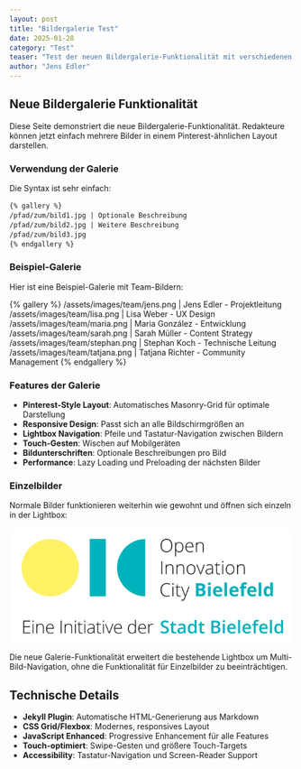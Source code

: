 ```yaml
---
layout: post
title: "Bildergalerie Test"
date: 2025-01-28
category: "Test"
teaser: "Test der neuen Bildergalerie-Funktionalität mit verschiedenen Bildformaten und Layouts."
author: "Jens Edler"
---
```


## Neue Bildergalerie Funktionalität

Diese Seite demonstriert die neue Bildergalerie-Funktionalität. Redakteure können jetzt einfach mehrere Bilder in einem Pinterest-ähnlichen Layout darstellen.

### Verwendung der Galerie

Die Syntax ist sehr einfach:

```markdown
{% gallery %}
/pfad/zum/bild1.jpg | Optionale Beschreibung
/pfad/zum/bild2.jpg | Weitere Beschreibung  
/pfad/zum/bild3.jpg
{% endgallery %}
```

### Beispiel-Galerie

Hier ist eine Beispiel-Galerie mit Team-Bildern:

{% gallery %}
/assets/images/team/jens.png | Jens Edler - Projektleitung
/assets/images/team/lisa.png | Lisa Weber - UX Design
/assets/images/team/maria.png | Maria González - Entwicklung
/assets/images/team/sarah.png | Sarah Müller - Content Strategy
/assets/images/team/stephan.png | Stephan Koch - Technische Leitung
/assets/images/team/tatjana.png | Tatjana Richter - Community Management
{% endgallery %}

### Features der Galerie

- **Pinterest-Style Layout**: Automatisches Masonry-Grid für optimale Darstellung
- **Responsive Design**: Passt sich an alle Bildschirmgrößen an
- **Lightbox Navigation**: Pfeile und Tastatur-Navigation zwischen Bildern  
- **Touch-Gesten**: Wischen auf Mobilgeräten
- **Bildunterschriften**: Optionale Beschreibungen pro Bild
- **Performance**: Lazy Loading und Preloading der nächsten Bilder

### Einzelbilder

Normale Bilder funktionieren weiterhin wie gewohnt und öffnen sich einzeln in der Lightbox:

![Logo](/assets/images/logo.svg)

Die neue Galerie-Funktionalität erweitert die bestehende Lightbox um Multi-Bild-Navigation, ohne die Funktionalität für Einzelbilder zu beeinträchtigen.

## Technische Details

- **Jekyll Plugin**: Automatische HTML-Generierung aus Markdown
- **CSS Grid/Flexbox**: Modernes, responsives Layout
- **JavaScript Enhanced**: Progressive Enhancement für alle Features
- **Touch-optimiert**: Swipe-Gesten und größere Touch-Targets
- **Accessibility**: Tastatur-Navigation und Screen-Reader Support